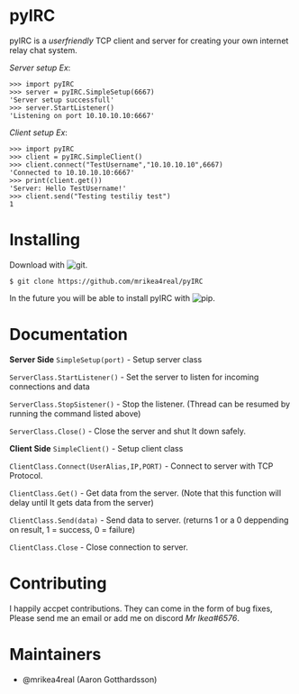 # pyIRC
pyIRC is a _userfriendly_ TCP client and server for creating your own internet relay chat system.

_Server setup Ex_:
```
>>> import pyIRC
>>> server = pyIRC.SimpleSetup(6667)
'Server setup successfull'
>>> server.StartListener()
'Listening on port 10.10.10.10:6667'
```
_Client setup Ex_:
```
>>> import pyIRC
>>> client = pyIRC.SimpleClient()
>>> client.connect("TestUsername","10.10.10.10",6667)
'Connected to 10.10.10.10:6667'
>>> print(client.get())
'Server: Hello TestUsername!'
>>> client.send("Testing testiliy test")
1
```

# Installing
Download with ![git](https://git-scm.com/).

```$ git clone https://github.com/mrikea4real/pyIRC```

In the future you will be able to install pyIRC with ![pip](https://pip.pypa.io/en/stable/).

# Documentation
__Server Side__
```SimpleSetup(port)``` - Setup server class

```ServerClass.StartListener()``` - Set the server to listen for incoming connections and data

```ServerClass.StopSistener()``` - Stop the listener. (Thread can be resumed by running the command listed above)

```ServerClass.Close()``` - Close the server and shut It down safely.

__Client Side__
```SimpleClient()``` - Setup client class

```ClientClass.Connect(UserAlias,IP,PORT)``` - Connect to server with TCP Protocol.

```ClientClass.Get()``` - Get data from the server. (Note that this function will delay until It gets data from the server)

```ClientClass.Send(data)``` - Send data to server. (returns 1 or a 0 deppending on result, 1 = success, 0 = failure)

```ClientClass.Close``` - Close connection to server.

# Contributing
I happily accpet contributions. They can come in the form of bug fixes,  Please send me an email or add me on discord _Mr Ikea#6576_.

# Maintainers
* @mrikea4real (Aaron Gotthardsson)
